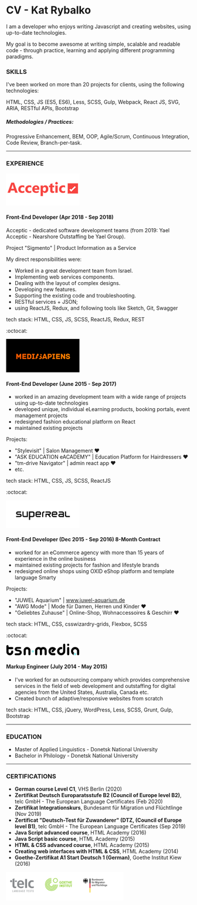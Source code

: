 # CV - Kat Rybalko

I am a developer who enjoys writing Javascript and creating websites, using up-to-date technologies.

My goal is to become awesome at writing simple, scalable and readable code - through practice, learning and applying different programming paradigms.

### SKILLS

I've been worked on more than 20 projects for clients, using the following technologies:

HTML, CSS, JS (ES5, ES6), Less, SCSS, Gulp, Webpack, React JS, SVG, ARIA, RESTful APIs, Bootstrap

##### Methodologies / Practices:

Progressive Enhancement, BEM, OOP, Agile/Scrum, Continuous Integration, Code Review, Branch-per-task.

---

### EXPERIENCE

<img src="./asserts/acceptic.png" width="200">

#### Front-End Developer (Apr 2018 - Sep 2018)
Acceptic - dedicated software development teams (from 2019: Yael Acceptic - Nearshore Outstaffing be Yael Group).

Project "Sigmento" |  Product Information as a Service

My direct responsibilities were:
- Worked in a great development team from Israel.
- Implementing web services components.
- Dealing with the layout of complex designs.
- Developing new features.
- Supporting the existing code and troubleshooting.
- RESTful services + JSON;
- using ReactJS, Redux, and following tools like Sketch, Git, Swagger

tech stack:
HTML, CSS, JS, SCSS, ReactJS, Redux, REST



:octocat:

<img src="./asserts/ms.png" width="200">

#### Front-End Developer (June 2015 - Sep 2017)
- worked in an amazing development team with a wide range of projects using up-to-date technologies
- developed unique, individual eLearning products, booking portals, event management projects
- redesigned fashion educational platform on React
- maintained existing projects

Projects:
- "Stylevisit" |  Salon Management ♥
- "ASK EDUCATION eACADEMY" | Education Platform for Hairdressers ♥
- "tm-drive Navigator" |  admin react app ♥
- etc.

tech stack:
HTML, CSS, JS, SCSS, ReactJS

:octocat:

<img src="./asserts/sr.jpg" width="200">

#### Front-End Developer (Dec 2015 - Sep 2016) 8-Month Contract

- worked for an eCommerce agency with more than 15 years of experience in the online business
- maintained existing projects for fashion and lifestyle brands
- redesigned online shops using OXID eShop platform and template language Smarty

Projects:
- "JUWEL Aquarium" |  www.juwel-aquarium.de
- "AWG Mode" |  Mode für Damen, Herren und Kinder ♥
- "Geliebtes Zuhause" |  Online-Shop, Wohnaccessoires & Geschirr ♥

tech stack:
HTML, CSS, csswizardry-grids, Flexbox, SCSS

:octocat:

<img src="./asserts/tsn.png" width="200">

#### Markup Engineer (July 2014 - May 2015)
- I've worked for an outsourcing company which provides comprehensive services in the field of web development and outstaffing for digital agencies from the United States, Australia, Canada etc.
- Created bunch of adaptive/responsive websites from scratch

tech stack:
HTML, CSS, jQuery, WordPress, Less, SCSS, Grunt, Gulp, Bootstrap

---

### EDUCATION
- Master of Applied Linguistics - Donetsk National University
- Bachelor in Philology - Donetsk National University

---

### CERTIFICATIONS

- **German course Level C1**, VHS Berlin (2020)
- **Zertifikat Deutsch Europaratsstufe B2 (Council of Europe level B2)**, telc GmbH - The European Language Certificates (Feb 2020)
- **Zertifikat Integrationskurs**, Bundesamt für Migration und Flüchtlinge (Nov 2019)
- **Zertificat "Deutsch-Test für Zuwanderer" (DTZ, (Council of Europe level B1)**,
telc GmbH - The European Language Certificates (Sep 2019)
- **Java Script advanced course**, HTML Academy (2016)
- **Java Script basic course**, HTML Academy (2015)
- **HTML & CSS advanced course**, HTML Academy (2015)
- **Creating web interfaces with HTML & CSS**, HTML Academy (2014)
- **Goethe-Zertifikat A1 Start Deutsch 1 (German)**, Goethe Institut Kiew (2016)

<img src="./asserts/cert.png" width="320" >

